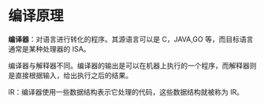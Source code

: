 # 编译原理

**编译器**：对语言进行转化的程序。其源语言可以是 C，JAVA,GO 等，而目标语言通常是某种处理器的 ISA。

编译器与解释器不同。编译器的输出是可以在机器上执行的一个程序，而解释器则是直接根据输入，给出执行之后的结果。

IR：编译器使用一些数据结构表示它处理的代码，这些数据结构就被称为 IR。
